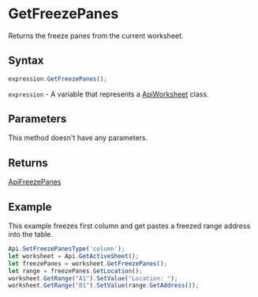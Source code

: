 # GetFreezePanes

Returns the freeze panes from the current worksheet.

## Syntax

```javascript
expression.GetFreezePanes();
```

`expression` - A variable that represents a [ApiWorksheet](../ApiWorksheet.md) class.

## Parameters

This method doesn't have any parameters.

## Returns

[ApiFreezePanes](../../ApiFreezePanes/ApiFreezePanes.md)

## Example

This example freezes first column and get pastes a freezed range address into the table.

```javascript editor-xlsx
Api.SetFreezePanesType('column');
let worksheet = Api.GetActiveSheet();
let freezePanes = worksheet.GetFreezePanes();
let range = freezePanes.GetLocation();
worksheet.GetRange("A1").SetValue("Location: ");
worksheet.GetRange("B1").SetValue(range.GetAddress());
```
